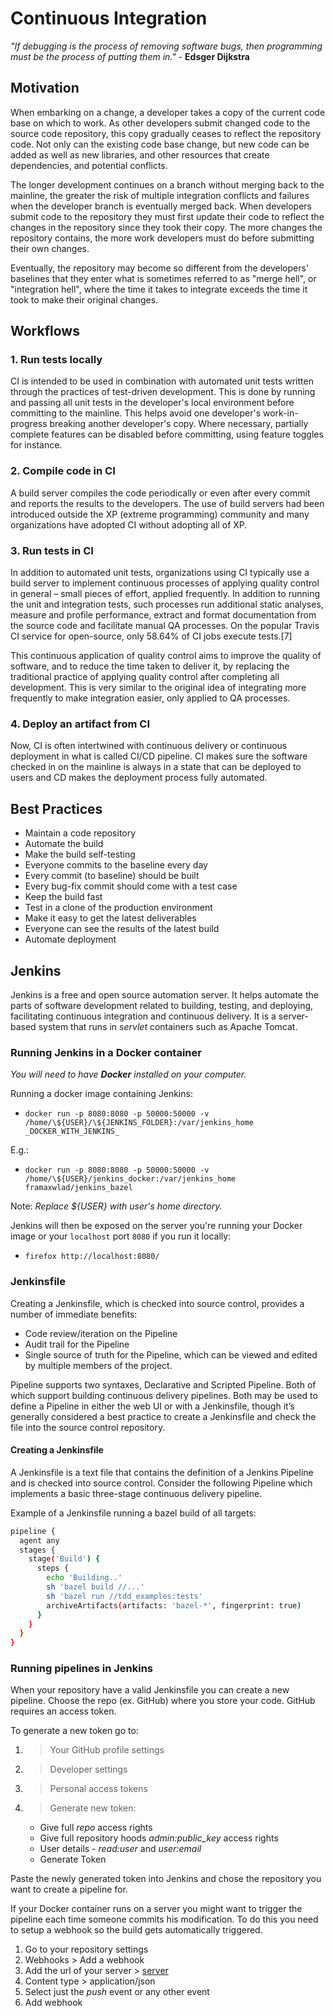 # Continuous Integration

_"If debugging is the process of removing software bugs, then programming must be the process of putting them in."_ - **Edsger Dijkstra**

## **Motivation**

When embarking on a change, a developer takes a copy of the current code base on which to work. As other developers submit changed code to the source code repository, this copy gradually ceases to reflect the repository code. Not only can the existing code base change, but new code can be added as well as new libraries, and other resources that create dependencies, and potential conflicts.

The longer development continues on a branch without merging back to the mainline, the greater the risk of multiple integration conflicts and failures when the developer branch is eventually merged back. When developers submit code to the repository they must first update their code to reflect the changes in the repository since they took their copy. The more changes the repository contains, the more work developers must do before submitting their own changes.

Eventually, the repository may become so different from the developers' baselines that they enter what is sometimes referred to as "merge hell", or "integration hell", where the time it takes to integrate exceeds the time it took to make their original changes.

## **Workflows**

### **1. Run tests locally**

CI is intended to be used in combination with automated unit tests written through the practices of test-driven development. This is done by running and passing all unit tests in the developer's local environment before committing to the mainline. This helps avoid one developer's work-in-progress breaking another developer's copy. Where necessary, partially complete features can be disabled before committing, using feature toggles for instance.

### **2. Compile code in CI**

A build server compiles the code periodically or even after every commit and reports the results to the developers. The use of build servers had been introduced outside the XP (extreme programming) community and many organizations have adopted CI without adopting all of XP.

### **3. Run tests in CI**

In addition to automated unit tests, organizations using CI typically use a build server to implement continuous processes of applying quality control in general – small pieces of effort, applied frequently. In addition to running the unit and integration tests, such processes run additional static analyses, measure and profile performance, extract and format documentation from the source code and facilitate manual QA processes. On the popular Travis CI service for open-source, only 58.64% of CI jobs execute tests.[7]

This continuous application of quality control aims to improve the quality of software, and to reduce the time taken to deliver it, by replacing the traditional practice of applying quality control after completing all development. This is very similar to the original idea of integrating more frequently to make integration easier, only applied to QA processes.

### **4. Deploy an artifact from CI**

Now, CI is often intertwined with continuous delivery or continuous deployment in what is called CI/CD pipeline. CI makes sure the software checked in on the mainline is always in a state that can be deployed to users and CD makes the deployment process fully automated.

## **Best Practices**

* Maintain a code repository
* Automate the build
* Make the build self-testing
* Everyone commits to the baseline every day
* Every commit (to baseline) should be built
* Every bug-fix commit should come with a test case
* Keep the build fast
* Test in a clone of the production environment
* Make it easy to get the latest deliverables
* Everyone can see the results of the latest build
* Automate deployment

## **Jenkins**

Jenkins is a free and open source automation server. It helps automate the parts of software development related to building, testing, and deploying, facilitating continuous integration and continuous delivery. It is a server-based system that runs in _servlet_ containers such as Apache Tomcat.

### **Running Jenkins in a Docker container**

_You will need to have **Docker** installed on your computer._

Running a docker image containing Jenkins:

* `docker run -p 8080:8080 -p 50000:50000 -v /home/\${USER}/\${JENKINS_FOLDER}:/var/jenkins_home _DOCKER_WITH_JENKINS_`

E.g.:

* `docker run -p 8080:8080 -p 50000:50000 -v /home/\${USER}/jenkins_docker:/var/jenkins_home framaxwlad/jenkins_bazel`

Note: _Replace ${USER} with user's home directory._

Jenkins will then be exposed on the server you're running your Docker image or your `localhost` port `8080` if you run it locally:

* `firefox http://localhost:8080/`

### **Jenkinsfile**

Creating a Jenkinsfile, which is checked into source control, provides a number of immediate benefits:

* Code review/iteration on the Pipeline
* Audit trail for the Pipeline
* Single source of truth for the Pipeline, which can be viewed and edited by multiple members of the project.

Pipeline supports two syntaxes, Declarative and Scripted Pipeline. Both of which support building continuous delivery pipelines. Both may be used to define a Pipeline in either the web UI or with a Jenkinsfile, though it’s generally considered a best practice to create a Jenkinsfile and check the file into the source control repository.

#### **Creating a Jenkinsfile**

A Jenkinsfile is a text file that contains the definition of a Jenkins Pipeline and is checked into source control. Consider the following Pipeline which implements a basic three-stage continuous delivery pipeline.

Example of a Jenkinsfile running a bazel build of all targets:

```bash
pipeline {
  agent any
  stages {
    stage('Build') {
      steps {
        echo 'Building..'
        sh 'bazel build //...'
        sh 'bazel run //tdd_examples:tests'
        archiveArtifacts(artifacts: 'bazel-*', fingerprint: true)
      }
    }
  }
}
```

### **Running pipelines in Jenkins**

When your repository have a valid Jenkinsfile you can create a new pipeline. Choose the repo (ex. GitHub) where you store your code.
GitHub requires an access token.

To generate a new token go to:

1. > Your GitHub profile settings
2. > Developer settings
3. > Personal access tokens
4. > Generate new token:
   * Give full _repo_ access rights
   * Give full repository hoods _admin:public_key_ access rights
   * User details - _read:user_ and _user:email_
   * Generate Token

Paste the newly generated token into Jenkins and chose the repository you want to create a pipeline for.

If your Docker container runs on a server you might want to trigger the pipeline each time someone commits his modification. To do this you need to setup a webhook so the build gets automatically triggered.

1. Go to your repository settings
2. Webhooks > Add a webhook
3. Add the url of your server > [server](http://12.34.56.78:8080/github-webhook/)
4. Content type > application/json
5. Select just the _push_ event or any other event
6. Add webhook

